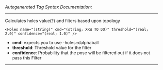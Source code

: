 _Autogenerated Tag Syntax Documentation:_

---
Calculates holes value(?) and filters based upon topology

```
<Holes name="(string)" cmd="(string; XRW TO DO)" threshold="(real; 2.0)" confidence="(real; 1.0)" />
```

-   **cmd**: expects you to use -holes::dalphaball
-   **threshold**: Threshold value for the filter
-   **confidence**: Probability that the pose will be filtered out if it does not pass this Filter

---
